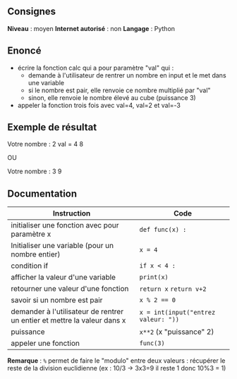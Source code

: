 ## Consignes

**Niveau** : moyen
**Internet autorisé** : non
**Langage** : Python
## Enoncé

- écrire la fonction calc qui a pour paramètre "val" qui :
	- demande à l'utilisateur de rentrer un nombre en input et le met dans une variable
	- si le nombre est pair, elle renvoie ce nombre multiplié par "val"
	- sinon, elle renvoie le nombre élevé au cube (puissance 3)
- appeler la fonction trois fois avec val=4, val=2 et val=-3

## Exemple de résultat

Votre nombre : 2
val = 4
8

OU

Votre nombre : 3
9

## Documentation

| Instruction                                                              | Code                                |
| ------------------------------------------------------------------------ | ----------------------------------- |
| initialiser une fonction avec pour paramètre x                           | `def func(x) :`                     |
| Initialiser une variable (pour un nombre entier)                         | `x = 4`                             |
| condition if                                                             | `if x < 4 :`<br>                    |
| afficher la valeur d'une variable                                        | `print(x)`                          |
| retourner une valeur d'une fonction                                      | `return x` `return v+2`             |
| savoir si un nombre est pair                                             | `x % 2 == 0`                        |
| demander à l'utilisateur de rentrer un entier et mettre la valeur dans x | `x = int(input("entrez valeur: "))` |
| puissance                                                                | `x**2` (x "puissance" 2)            |
| appeler une fonction                                                     | `func(3)`                           |
**Remarque** : `%` permet de faire le "modulo" entre deux valeurs : récupérer le reste de la division euclidienne (ex : 10/3 -> 3x3=9 il reste 1 donc 10%3 = 1)